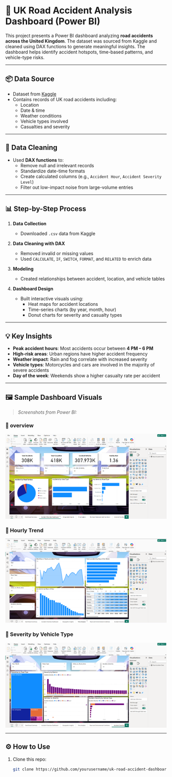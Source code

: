 # 🚧 UK Road Accident Analysis Dashboard (Power BI)

This project presents a Power BI dashboard analyzing **road accidents across the United Kingdom**. The dataset was sourced from Kaggle and cleaned using DAX functions to generate meaningful insights. The dashboard helps identify accident hotspots, time-based patterns, and vehicle-type risks.

---

## 📦 Data Source

- Dataset from [Kaggle](https://www.kaggle.com/datasets/devansodariya/road-accident-united-kingdom-uk-dataset)
- Contains records of UK road accidents including:
  - Location
  - Date & time
  - Weather conditions
  - Vehicle types involved
  - Casualties and severity

---

## 🧹 Data Cleaning

- Used **DAX functions** to:
  - Remove null and irrelevant records
  - Standardize date-time formats
  - Create calculated columns (e.g., `Accident Hour`, `Accident Severity Level`)
  - Filter out low-impact noise from large-volume entries

---

## 📊 Step-by-Step Process

1. **Data Collection**  
   - Downloaded `.csv` data from Kaggle

2. **Data Cleaning with DAX**
   - Removed invalid or missing values
   - Used `CALCULATE`, `IF`, `SWITCH`, `FORMAT`, and `RELATED` to enrich data

3. **Modeling**
   - Created relationships between accident, location, and vehicle tables

4. **Dashboard Design**
   - Built interactive visuals using:
     - Heat maps for accident locations
     - Time-series charts (by year, month, hour)
     - Donut charts for severity and casualty types

---

## 💡 Key Insights

- **Peak accident hours**: Most accidents occur between **4 PM – 6 PM**
- **High-risk areas**: Urban regions have higher accident frequency
- **Weather impact**: Rain and fog correlate with increased severity
- **Vehicle types**: Motorcycles and cars are involved in the majority of severe accidents
- **Day of the week**: Weekends show a higher casualty rate per accident

---

## 🖼️ Sample Dashboard Visuals

> _Screenshots from Power BI:_

### 🔸 overview 
![Accident Map](images/overview.png)

### 🔸 Hourly Trend  
![Hourly Trend](images/time_analysis.png)

### 🔸 Severity by Vehicle Type  
![Severity Chart](images/severity.png)

---

## ⚙️ How to Use

1. Clone this repo:
   ```bash
   git clone https://github.com/yourusername/uk-road-accident-dashboard.git
